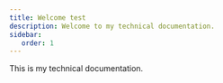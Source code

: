 ```yaml
---
title: Welcome test
description: Welcome to my technical documentation.
sidebar:
   order: 1
---
```



This is my technical documentation.
